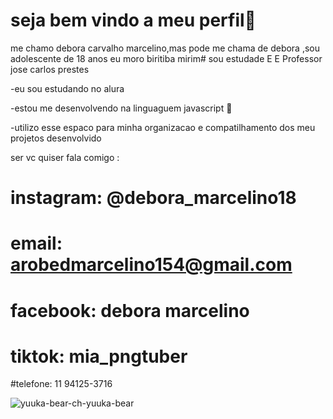 # seja bem vindo a meu perfil💟

me chamo debora carvalho marcelino,mas pode me chama de debora ,sou adolescente de 18 anos
eu moro biritiba mirim#
sou estudade E E Professor jose carlos prestes

-eu sou estudando no alura

-estou me desenvolvendo na linguaguem javascript 🤖

-utilizo esse espaco para minha organizacao e compatilhamento dos meu projetos desenvolvido

 ser vc quiser fala comigo :

# instagram: @debora_marcelino18
# email: arobedmarcelino154@gmail.com
# facebook: debora marcelino
# tiktok: mia_pngtuber
#telefone: 11 94125-3716


![yuuka-bear-ch-yuuka-bear](https://github.com/arobedmarcelino/arobed_marcelino/assets/170540948/a76c78e0-b260-4fe2-83b0-623598ced55f)

